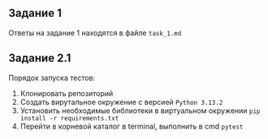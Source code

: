 ## Задание 1
Ответы на задание 1 находятся в файле ``task_1.md``

## Задание 2.1
Порядок запуска тестов:
1. Клонировать репозиторий
2. Создать вирутальное окружение с версией ```Python 3.13.2```
3. Установить необходимые библиотеки в виртуальном окружении ```pip install -r requirements.txt```
4. Перейти в корневой каталог в terminal, выполнить в cmd ```pytest```
